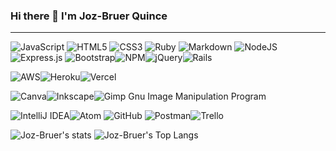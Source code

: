 ### Hi there 👋 I'm Joz-Bruer Quince
<!--
**the-german/the-german** is a ✨ _special_ ✨ repository because its `README.md` (this file) appears on your GitHub profile.
-->

---
![JavaScript](https://img.shields.io/badge/javascript-%23323330.svg?style=for-the-badge&logo=javascript&logoColor=%23F7DF1E) ![HTML5](https://img.shields.io/badge/html5-%23E34F26.svg?style=for-the-badge&logo=html5&logoColor=white) ![CSS3](https://img.shields.io/badge/css3-%231572B6.svg?style=for-the-badge&logo=css3&logoColor=white) ![Ruby](https://img.shields.io/badge/ruby-%23CC342D.svg?style=for-the-badge&logo=ruby&logoColor=white) ![Markdown](https://img.shields.io/badge/markdown-%23000000.svg?style=for-the-badge&logo=markdown&logoColor=white) ![NodeJS](https://img.shields.io/badge/node.js-%2343853D.svg?style=for-the-badge&logo=node.js&logoColor=white) ![Express.js](https://img.shields.io/badge/express.js-%23404d59.svg?style=for-the-badge&logo=express&logoColor=%2361DAFB) ![Bootstrap](https://img.shields.io/badge/bootstrap-%23563D7C.svg?style=for-the-badge&logo=bootstrap&logoColor=white)![NPM](https://img.shields.io/badge/NPM-%23000000.svg?style=for-the-badge&logo=npm&logoColor=white)![jQuery](https://img.shields.io/badge/jquery-%230769AD.svg?style=for-the-badge&logo=jquery&logoColor=white)![Rails](https://img.shields.io/badge/rails-%23CC0000.svg?style=for-the-badge&logo=ruby-on-rails&logoColor=white)
 
![AWS](https://img.shields.io/badge/AWS-%23FF9900.svg?style=for-the-badge&logo=amazon-aws&logoColor=white)![Heroku](https://img.shields.io/badge/heroku-%23430098.svg?style=for-the-badge&logo=heroku&logoColor=white)![Vercel](https://img.shields.io/badge/vercel-%23000000.svg?style=for-the-badge&logo=vercel&logoColor=white)

![Canva](https://img.shields.io/badge/Canva-%2300C4CC.svg?style=for-the-badge&logo=Canva&logoColor=white)![Inkscape](https://img.shields.io/badge/Inkscape-e0e0e0?style=for-the-badge&logo=inkscape&logoColor=080A13)![Gimp Gnu Image Manipulation Program](https://img.shields.io/badge/Gimp-657D8B?style=for-the-badge&logo=gimp&logoColor=FFFFFF)

![IntelliJ IDEA](https://img.shields.io/badge/IntelliJIDEA-000000.svg?style=for-the-badge&logo=intellij-idea&logoColor=white)![Atom](https://img.shields.io/badge/Atom-%2366595C.svg?style=for-the-badge&logo=atom&logoColor=white)	![GitHub](https://img.shields.io/badge/github-%23121011.svg?style=for-the-badge&logo=github&logoColor=white) ![Postman](https://img.shields.io/badge/Postman-FF6C37?style=for-the-badge&logo=postman&logoColor=red)![Trello](https://img.shields.io/badge/Trello-%23026AA7.svg?style=for-the-badge&logo=Trello&logoColor=white)

<!-- - 🔭 I’m currently working on Board javascript game (Front End Dev Path on Openclassroom.com)
- 🌱 I’m currently learning Algorithms and Data Structure(JS), ReactJS and React Native
- 👯 I’m looking to collaborate on Ecommerce shop
- 🤔 I’m looking for help with React Native and React JS
- 💬 Ask me about C/C++, Javascript, SQL
- 📫 How to reach me: ...
- 😄 Pronouns: he/him
- ⚡ Fun fact: ...
 -->

![Joz-Bruer's stats](https://github-readme-stats.vercel.app/api?username=jozzbruer&show_icons=true&theme=dark)
![Joz-Bruer's Top Langs](https://github-readme-stats.vercel.app/api/top-langs/?username=jozzbruer&theme=dark&layout=compact) 

